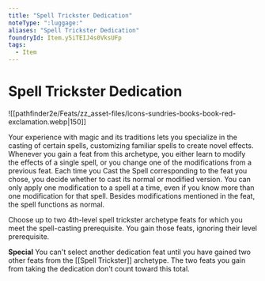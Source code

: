 ```yaml
---
title: "Spell Trickster Dedication"
noteType: ":luggage:"
aliases: "Spell Trickster Dedication"
foundryId: Item.y5iTEIJ4s0VksUFp
tags:
  - Item
---
```


# Spell Trickster Dedication
![[pathfinder2e/Feats/zz_asset-files/icons-sundries-books-book-red-exclamation.webp|150]]

Your experience with magic and its traditions lets you specialize in the casting of certain spells, customizing familiar spells to create novel effects. Whenever you gain a feat from this archetype, you either learn to modify the effects of a single spell, or you change one of the modifications from a previous feat. Each time you Cast the Spell corresponding to the feat you chose, you decide whether to cast its normal or modified version. You can only apply one modification to a spell at a time, even if you know more than one modification for that spell. Besides modifications mentioned in the feat, the spell functions as normal.

Choose up to two 4th-level spell trickster archetype feats for which you meet the spell-casting prerequisite. You gain those feats, ignoring their level prerequisite.

**Special** You can't select another dedication feat until you have gained two other feats from the [[Spell Trickster]] archetype. The two feats you gain from taking the dedication don't count toward this total.
